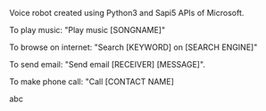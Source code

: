 Voice robot created using Python3 and Sapi5 APIs of Microsoft.

To play music: "Play music [SONGNAME]"

To browse on internet: "Search [KEYWORD] on [SEARCH ENGINE]"

To send email: "Send email [RECEIVER] [MESSAGE]".

To make phone call: "Call [CONTACT NAME]

abc
